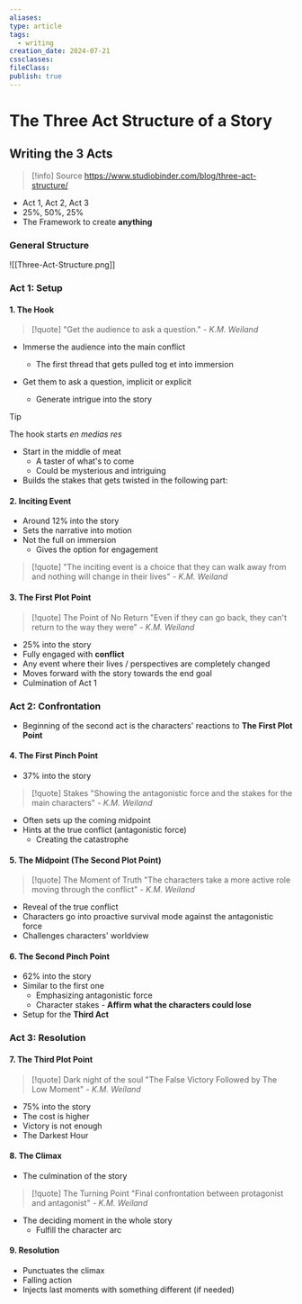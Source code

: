 ```yaml
---
aliases: 
type: article
tags:
  - writing
creation_date: 2024-07-21
cssclasses: 
fileClass: 
publish: true
---
```

# The Three Act Structure of a Story

## Writing the 3 Acts
> [!info] Source
> https://www.studiobinder.com/blog/three-act-structure/

- Act 1, Act 2, Act 3
- 25%, 50%, 25%
- The Framework to create **anything**

### General Structure
![[Three-Act-Structure.png]]
###  Act 1: Setup
#### 1. The Hook

> [!quote] 
> "Get the audience to ask a question."
> *- K.M. Weiland*

- Immerse the audience into the main conflict
	- The first thread that gets pulled tog et into immersion

- Get them to ask a question, implicit or explicit
	- Generate intrigue into the story

> [!tip]
> The hook starts *en medias res*

- Start in the middle of meat
	- A taster of what's to come
	- Could be mysterious and intriguing
- Builds the stakes that gets twisted in the following part:

#### 2. Inciting Event

- Around 12% into the story
- Sets the narrative into motion
- Not the full on immersion
	- Gives the option for engagement

> [!quote] 
> "The inciting event is a choice that they can walk away from and nothing will change in their lives"
> *- K.M. Weiland*

#### 3. The First Plot Point

> [!quote] The Point of No Return
> "Even if they can go back, they can't return to the way they were"
> *- K.M. Weiland*

- 25% into the story
- Fully engaged with **conflict**
- Any event where their lives / perspectives are completely changed
- Moves forward with the story towards the end goal
- Culmination of Act 1

### Act 2: Confrontation

- Beginning of the second act is the characters' reactions to **The First Plot Point**

#### 4. The First Pinch Point
- 37% into the story

> [!quote]  Stakes
> "Showing the antagonistic force and the stakes for the main characters"
> *- K.M. Weiland*

- Often sets up the coming midpoint
- Hints at the true conflict (antagonistic force)
	- Creating the catastrophe

#### 5. The Midpoint (The Second Plot Point)

> [!quote] The Moment of Truth
> "The characters take a more active role moving through the conflict"
> *- K.M. Weiland*

- Reveal of the true conflict
- Characters go into proactive survival mode against the antagonistic force
- Challenges characters' worldview

#### 6. The Second Pinch Point

- 62% into the story
- Similar to the first one
	- Emphasizing antagonistic force
	- Character stakes - **Affirm what the characters could lose**
- Setup for the **Third Act**

### Act 3: Resolution

#### 7. The Third Plot Point

> [!quote] Dark night of the soul
> "The False Victory Followed by The Low Moment"
> *- K.M. Weiland*

- 75% into the story
- The cost is higher
- Victory is not enough
- The Darkest Hour

#### 8. The Climax

- The culmination of the story

> [!quote] The Turning Point
> "Final confrontation between protagonist and antagonist"
> *- K.M. Weiland*

- The deciding moment in the whole story
	- Fulfill the character arc

#### 9. Resolution

- Punctuates the climax
- Falling action
- Injects last moments with something different (if needed)